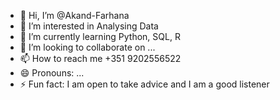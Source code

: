 - 👋 Hi, I’m @Akand-Farhana
- 👀 I’m interested in Analysing Data
- 🌱 I’m currently learning Python, SQL, R
- 💞️ I’m looking to collaborate on ...
- 📫 How to reach me +351 9202556522
- 😄 Pronouns: ...
- ⚡ Fun fact: I am open to take advice and I am a good listener

<!---
Akand-Farhana/Akand-Farhana is a ✨ special ✨ repository because its `README.md` (this file) appears on your GitHub profile.
You can click the Preview link to take a look at your changes.
--->
